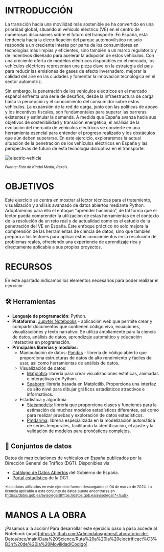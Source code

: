 # INTRODUCCIÓN

La transición hacia una movilidad más sostenible se ha convertido en una prioridad global, situando al vehículo eléctrico (VE) en el centro de numerosas discusiones sobre el futuro del transporte. En España, esta tendencia hacia la electrificación del parque automovilístico no solo responde a un creciente interés por parte de los consumidores en tecnologías más limpias y eficientes, sino también a un marco regulatorio y de incentivos diseñado para acelerar la adopción de estos vehículos. Con una creciente oferta de modelos eléctricos disponibles en el mercado, los vehículos eléctricos representan una pieza clave en la estrategia del país para reducir las emisiones de gases de efecto invernadero, mejorar la calidad del aire en las ciudades y fomentar la innovación tecnológica en el sector automotriz.

Sin embargo, la penetración de los vehículos eléctricos en el mercado español enfrenta una serie de desafíos, desde la infraestructura de carga hasta la percepción y el conocimiento del consumidor sobre estos vehículos. La expansión de la red de carga, junto con las políticas de apoyo y los incentivos fiscales, son fundamentales para superar las barreras existentes y estimular la demanda. A medida que España avanza hacia sus objetivos de sostenibilidad y transición energética, el análisis de la evolución del mercado de vehículos eléctricos se convierte en una herramienta esencial para entender el progreso realizado y los obstáculos que aún deben superarse. En este ejercicio, exploraremos la actual situación de la penetración de los vehículos eléctricos en España y las perspectivas de futuro de esta tecnología disruptiva en el transporte.

![electric-vehicle](https://github.com/Admindatosgobes/Laboratorio-de-Datos/blob/main/Data%20Science/Ruta%20a%20la%20electrificaci%C3%B3n%20de%20la%20Movilidad/Imagenes/pexels-ev.jpg?raw=true)

<sub>*Fuente: Foto de Kindel Media, Pexels.*</sub>

# OBJETIVOS

Este ejercicio se centra en mostrar al lector técnicas para el tratamiento, visualización y análisis avanzado de datos abiertos mediante Python. Adoptaremos para ello el enfoque “aprender haciendo”, de tal forma que el lector pueda comprender la utilización de estas herramientas en el contexto de la resolución de un reto real y de actualidad como es el estudio de la penetración del VE en España. Este enfoque práctico no solo mejora la comprensión de las herramientas de ciencia de datos, sino que también prepara a los lectores para aplicar estos conocimientos en la resolución de problemas reales, ofreciendo una experiencia de aprendizaje rica y directamente aplicable a sus propios proyectos.

# RECURSOS

En este apartado indicamos los elementos necesarios para poder realizar el ejercicio:

## 🛠 Herramientas

- **Lenguaje de programación:** Python.
- **Plataforma:** [Jupyter Notebooks](https://jupyter.org/) - aplicación web que permite crear y compartir documentos que contienen código vivo, ecuaciones, visualizaciones y texto narrativo. Se utiliza ampliamente para la ciencia de datos, análisis de datos, aprendizaje automático y educación interactiva en programación.
- **Principales librerías y módulos:**
    - Manipulación de datos: [Pandas](https://pandas.pydata.org/) - librería de código abierto que proporciona estructuras de datos de alto rendimiento y fáciles de usar, así como herramientas de análisis de datos.
    - Visualización de datos:
        - [Matplotlib](https://matplotlib.org/): librería para crear visualizaciones estáticas, animadas e interactivas en Python.
        - [Seaborn](https://seaborn.pydata.org/): librería basada en Matplotlib. Proporciona una interfaz de alto nivel para dibujar gráficos estadísticos atractivos e informativos.
    - Estadística y algoritmia:
        - [Statsmodels](https://www.statsmodels.org/): librería que proporciona clases y funciones para la estimación de muchos modelos estadísticos diferentes, así como para realizar pruebas y exploración de datos estadísticos.
        - [Pmdarima](https://pypi.org/project/pmdarima/): librería especializada en la modelización automática de series temporales, facilitando la identificación, el ajuste y la validación de modelos para pronósticos complejos.

## 💾 Conjuntos de datos

Datos de matriculaciones de vehículos en España publicados por la Dirección General de Tráfico (DGT). Disponibles vía:
- [Catálogo de Datos Abiertos](https://datos.gob.es/es/catalogo/e00130502-matriculacion-de-vehiculos) del Gobierno de España.
- [Portal estadístico](https://sedeapl.dgt.gob.es/WEB_IEST_CONSULTA/) de la DGT.

<sub>*Los datos utilizados en este ejercicio fueron descargados el 04 de marzo de 2024. La licencia aplicable a este conjunto de datos puede encontrarse en [https://datos.gob.es/avisolegal](https://datos.gob.es/avisolegal)*</sub>

# MANOS A LA OBRA

¡Pasamos a la acción! Para desarrollar este ejercicio paso a paso accede al Notebook (aquí)[https://github.com/Admindatosgobes/Laboratorio-de-Datos/tree/main/Data%20Science/Ruta%20a%20la%20electrificaci%C3%B3n%20de%20la%20Movilidad/Codigo].
